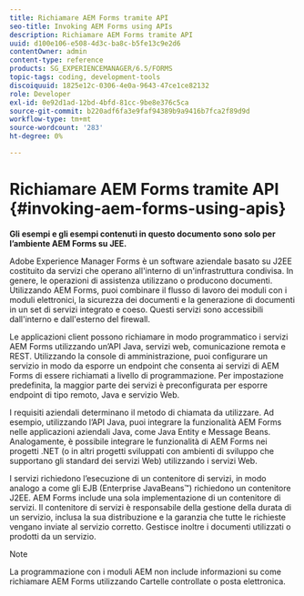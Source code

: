 ```yaml
---
title: Richiamare AEM Forms tramite API
seo-title: Invoking AEM Forms using APIs
description: Richiamare AEM Forms tramite API
uuid: d100e106-e508-4d3c-ba8c-b5fe13c9e2d6
contentOwner: admin
content-type: reference
products: SG_EXPERIENCEMANAGER/6.5/FORMS
topic-tags: coding, development-tools
discoiquuid: 1825e12c-0306-4e0a-9643-47ce1ce82132
role: Developer
exl-id: 0e92d1ad-12bd-4bfd-81cc-9be8e376c5ca
source-git-commit: b220adf6fa3e9faf94389b9a9416b7fca2f89d9d
workflow-type: tm+mt
source-wordcount: '283'
ht-degree: 0%

---
```


# Richiamare AEM Forms tramite API {#invoking-aem-forms-using-apis}

**Gli esempi e gli esempi contenuti in questo documento sono solo per l’ambiente AEM Forms su JEE.**

Adobe Experience Manager Forms è un software aziendale basato su J2EE costituito da servizi che operano all&#39;interno di un&#39;infrastruttura condivisa. In genere, le operazioni di assistenza utilizzano o producono documenti. Utilizzando AEM Forms, puoi combinare il flusso di lavoro dei moduli con i moduli elettronici, la sicurezza dei documenti e la generazione di documenti in un set di servizi integrato e coeso. Questi servizi sono accessibili dall&#39;interno e dall&#39;esterno del firewall.

Le applicazioni client possono richiamare in modo programmatico i servizi AEM Forms utilizzando un’API Java, servizi web, comunicazione remota e REST. Utilizzando la console di amministrazione, puoi configurare un servizio in modo da esporre un endpoint che consenta ai servizi di AEM Forms di essere richiamati a livello di programmazione. Per impostazione predefinita, la maggior parte dei servizi è preconfigurata per esporre endpoint di tipo remoto, Java e servizio Web.

I requisiti aziendali determinano il metodo di chiamata da utilizzare. Ad esempio, utilizzando l’API Java, puoi integrare la funzionalità AEM Forms nelle applicazioni aziendali Java, come Java Entity e Message Beans. Analogamente, è possibile integrare le funzionalità di AEM Forms nei progetti .NET (o in altri progetti sviluppati con ambienti di sviluppo che supportano gli standard dei servizi Web) utilizzando i servizi Web.

I servizi richiedono l’esecuzione di un contenitore di servizi, in modo analogo a come gli EJB (Enterprise JavaBeans™) richiedono un contenitore J2EE. AEM Forms include una sola implementazione di un contenitore di servizi. Il contenitore di servizi è responsabile della gestione della durata di un servizio, inclusa la sua distribuzione e la garanzia che tutte le richieste vengano inviate al servizio corretto. Gestisce inoltre i documenti utilizzati o prodotti da un servizio.

>[!NOTE]
>
>La programmazione con i moduli AEM non include informazioni su come richiamare AEM Forms utilizzando Cartelle controllate o posta elettronica.
